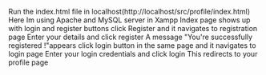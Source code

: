 Run the index.html file in localhost(http://localhost/src/profile/index.html)
Here Im using Apache and MySQL server in Xampp 
Index page shows up with login and register buttons
click Register and it navigates to registration page
Enter your details and click register 
A message "You're successfully registered !"appears 
click login button in the same page and it navigates to login page 
Enter your login credentials and click login 
This redirects to your profile page 
